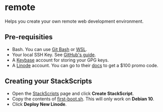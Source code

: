 # remote

Helps you create your own remote web development environment.

## Pre-requisities

- Bash. You can use [Git Bash](https://git-scm.com/downloads) or [WSL](https://docs.microsoft.com/en-us/windows/wsl/install-win10).
- Your local SSH Key. See [GitHub's guide](https://docs.github.com/en/github/authenticating-to-github/generating-a-new-ssh-key-and-adding-it-to-the-ssh-agent).
- A [Keybase](https://keybase.io/) account for storing your GPG keys.
- A [Linode](https://www.linode.com/?r=b042b8d928111627044d292bdbca3691c536bf8d) account. You can go to their [docs](https://www.linode.com/docs/guides/getting-started/) to get a $100 promo code. 

## Creating your StackScripts

- Open the [StackScripts](https://cloud.linode.com/stackscripts/account) page and click **Create StackScript**.
- Copy the contents of [first-boot.sh](./linode/first-boot.sh). This will only work on **Debian 10**.
- Click **Deploy New Linode**.
